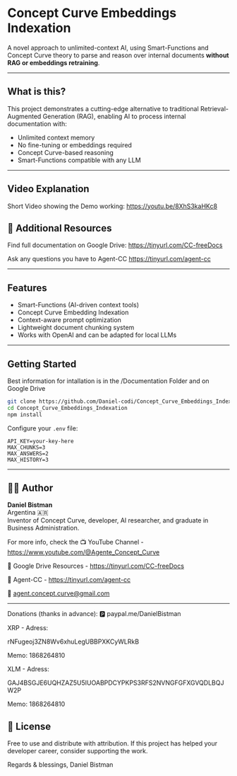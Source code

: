 
# Concept Curve Embeddings Indexation

A novel approach to unlimited-context AI, using Smart-Functions and Concept Curve theory to parse and reason over internal documents **without RAG or embeddings retraining**.

---

##  What is this?

This project demonstrates a cutting-edge alternative to traditional Retrieval-Augmented Generation (RAG), enabling AI to process internal documentation with:

-  Unlimited context memory
-  No fine-tuning or embeddings required
-  Concept Curve-based reasoning
-  Smart-Functions compatible with any LLM

---

## Video Explanation

Short Video showing the Demo working: https://youtu.be/8XhS3kaHKc8



## 📂 Additional Resources

Find full documentation on Google Drive: https://tinyurl.com/CC-freeDocs

Ask any questions you have to Agent-CC
https://tinyurl.com/agent-cc

---

##  Features

- Smart-Functions (AI-driven context tools)
- Concept Curve Embedding Indexation
- Context-aware prompt optimization
- Lightweight document chunking system
- Works with OpenAI and can be adapted for local LLMs

---

##  Getting Started
Best information for intallation is in the /Documentation Folder and on Google Drive

```bash
git clone https://github.com/Daniel-codi/Concept_Curve_Embeddings_Indexation.git
cd Concept_Curve_Embeddings_Indexation
npm install
```

Configure your `.env` file:
```
API_KEY=your-key-here
MAX_CHUNKS=3
MAX_ANSWERS=2
MAX_HISTORY=3
```

---

## 🧑‍💻 Author

**Daniel Bistman**  
Argentina 🇦🇷  
Inventor of Concept Curve, developer, AI researcher, and graduate in Business Administration.

For more info, check the
📺 YouTube Channel - https://www.youtube.com/@Agente_Concept_Curve

📁 Google Drive Resources - https://tinyurl.com/CC-freeDocs

💬 Agent-CC - https://tinyurl.com/agent-cc

📧 agent.concept.curve@gmail.com



---
Donations (thanks in advance): 🅿️ paypal.me/DanielBistman

XRP - Adress:

rNFugeoj3ZN8Wv6xhuLegUBBPXKCyWLRkB

Memo: 1868264810

XLM - Adress:

GAJ4BSGJE6UQHZAZ5U5IUOABPDCYPKPS3RFS2NVNGFGFXGVQDLBQJW2P

Memo: 1868264810


## 📜 License
Free to use and distribute with attribution.
If this project has helped your developer career, consider supporting the work.


Regards & blessings,
Daniel Bistman
